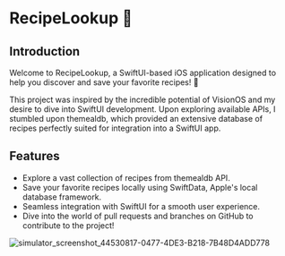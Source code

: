 # RecipeLookup 🍲

## Introduction

Welcome to RecipeLookup, a SwiftUI-based iOS application designed to help you discover and save your favorite recipes! 🌟

This project was inspired by the incredible potential of VisionOS and my desire to dive into SwiftUI development. Upon exploring available APIs, I stumbled upon themealdb, which provided an extensive database of recipes perfectly suited for integration into a SwiftUI app.

## Features

- Explore a vast collection of recipes from themealdb API.
- Save your favorite recipes locally using SwiftData, Apple's local database framework.
- Seamless integration with SwiftUI for a smooth user experience.
- Dive into the world of pull requests and branches on GitHub to contribute to the project!

 ![simulator_screenshot_44530817-0477-4DE3-B218-7B48D4ADD778](https://github.com/jlcl11/RecipeLookUp/assets/92518378/90c42e81-71cd-42fc-b88f-08979d634d04)

